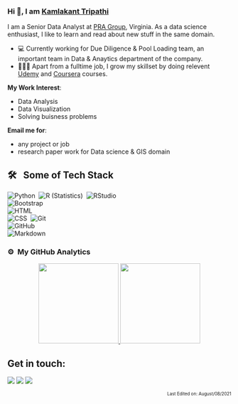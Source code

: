 ### Hi 👋, I am [Kamlakant Tripathi](https://kktripathi.github.io)

I am a Senior Data Analyst at [PRA Group](https://www.pragroup.com), Virginia. As a data science enthusiast, I like to learn and read about new stuff in the same domain.


- 💻 Currently working for Due Diligence & Pool Loading team, an important team in Data & Anaytics department of the company.
- 👨🏽‍💻 Apart from a fulltime job, I grow my skillset by doing relevent [Udemy](https://www.udemy.com/) and [Coursera](https://www.coursera.org/) courses.

**My Work Interest**:
- Data Analysis
- Data Visualization
- Solving buisness problems

 **Email me for**:

- any project or job
- research paper work for Data science & GIS domain

## 🛠 &nbsp; Some of Tech Stack

![Python](https://img.shields.io/badge/-Python-05122A?style=flat&logo=python)&nbsp;
![R (Statistics)](https://img.shields.io/badge/-R-05122A?style=flat&logo=R&logoColor=276DC3)&nbsp;
![RStudio](https://img.shields.io/badge/-RStudio-05122A?style=flat&logo=rstudio)\
![Bootstrap](https://img.shields.io/badge/-Bootstrap-05122A?style=flat&logo=bootstrap&logoColor=563D7C)\
![HTML](https://img.shields.io/badge/-HTML-05122A?style=flat&logo=HTML5)\
![CSS](https://img.shields.io/badge/-CSS-05122A?style=flat&logo=CSS3&logoColor=1572B6)&nbsp;
![Git](https://img.shields.io/badge/-Git-05122A?style=flat&logo=git)\
![GitHub](https://img.shields.io/badge/-GitHub-05122A?style=flat&logo=github)\
![Markdown](https://img.shields.io/badge/-Markdown-05122A?style=flat&logo=markdown)&nbsp;

### ⚙️ &nbsp;My GitHub Analytics
<p align="center">
<a href="https://github.com/kktripathi">
  <img height="180em" src="https://github-readme-stats-eight-theta.vercel.app/api?username=kktripathi&show_icons=true&theme=algolia&include_all_commits=true&count_private=true"/>
  <img height="180em" src="https://github-readme-stats-eight-theta.vercel.app/api/top-langs/?username=kktripathi&layout=compact&langs_count=8&theme=algolia"/>
</a>
</p>

<!--
<p align="center">
  <img alt="Github Stats of K.K. Tripathi" src="https://github-readme-stats.vercel.app/api?username=kktripathi&show_icons=true&theme=radical">
</p>
-->
## Get in touch:

<p align = "center">
  
[<img src="https://img.shields.io/badge/linkedin-%2312100E.svg?&style=for-the-badge&logo=linkedin&logoColor=white&color=black" />](https://www.linkedin.com/in/kkt/)
[<img src ="https://img.shields.io/badge/website-%23.svg?&style=for-the-badge&logo=www&logoColor=white%22&color=black">](https://kktripathi.github.io)
[<img src="https://img.shields.io/badge/twitter-%231DA1F2.svg?&style=for-the-badge&logo=twitter&logoColor=white&color=black" />](https://twitter.com/kkt_tweet) 

</p>

<p align = "right">
<sub> <sup> Last Edited on: August/08/2021 </sup> </sub>                                                                                                                
</p>
